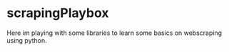 # scrapingPlaybox
Here im playing with some libraries to learn some basics on webscraping using python.
